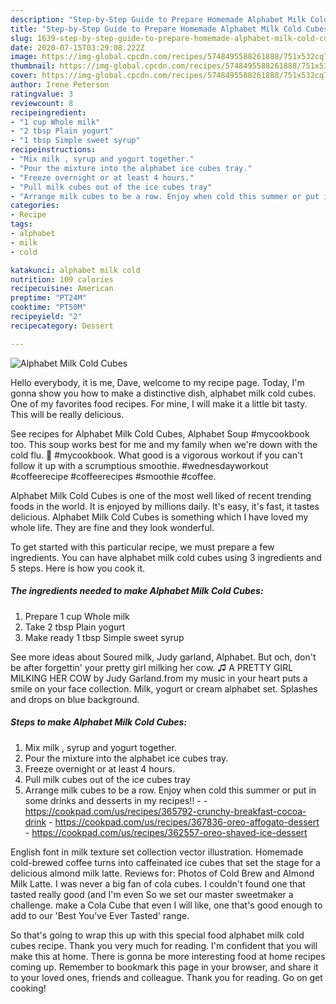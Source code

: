 ```yaml
---
description: "Step-by-Step Guide to Prepare Homemade Alphabet Milk Cold Cubes"
title: "Step-by-Step Guide to Prepare Homemade Alphabet Milk Cold Cubes"
slug: 1639-step-by-step-guide-to-prepare-homemade-alphabet-milk-cold-cubes
date: 2020-07-15T03:29:08.222Z
image: https://img-global.cpcdn.com/recipes/5748495588261888/751x532cq70/alphabet-milk-cold-cubes-recipe-main-photo.jpg
thumbnail: https://img-global.cpcdn.com/recipes/5748495588261888/751x532cq70/alphabet-milk-cold-cubes-recipe-main-photo.jpg
cover: https://img-global.cpcdn.com/recipes/5748495588261888/751x532cq70/alphabet-milk-cold-cubes-recipe-main-photo.jpg
author: Irene Peterson
ratingvalue: 3
reviewcount: 8
recipeingredient:
- "1 cup Whole milk"
- "2 tbsp Plain yogurt"
- "1 tbsp Simple sweet syrup"
recipeinstructions:
- "Mix milk , syrup and yogurt together."
- "Pour the mixture into the alphabet ice cubes tray."
- "Freeze overnight or at least 4 hours."
- "Pull milk cubes out of the ice cubes tray"
- "Arrange milk cubes to be a row. Enjoy when cold this summer or put in some drinks and desserts in my recipes!!  https://cookpad.com/us/recipes/365792-crunchy-breakfast-cocoa-drink https://cookpad.com/us/recipes/367836-oreo-affogato-dessert https://cookpad.com/us/recipes/362557-oreo-shaved-ice-dessert"
categories:
- Recipe
tags:
- alphabet
- milk
- cold

katakunci: alphabet milk cold 
nutrition: 109 calories
recipecuisine: American
preptime: "PT24M"
cooktime: "PT50M"
recipeyield: "2"
recipecategory: Dessert

---
```



![Alphabet Milk Cold Cubes](https://img-global.cpcdn.com/recipes/5748495588261888/751x532cq70/alphabet-milk-cold-cubes-recipe-main-photo.jpg)

Hello everybody, it is me, Dave, welcome to my recipe page. Today, I'm gonna show you how to make a distinctive dish, alphabet milk cold cubes. One of my favorites food recipes. For mine, I will make it a little bit tasty. This will be really delicious.

See recipes for Alphabet Milk Cold Cubes, Alphabet Soup #mycookbook too. This soup works best for me and my family when we&#39;re down with the cold flu. 🤪 #mycookbook. What good is a vigorous workout if you can&#39;t follow it up with a scrumptious smoothie. #wednesdayworkout #coffeerecipe #coffeerecipes #smoothie #coffee.

Alphabet Milk Cold Cubes is one of the most well liked of recent trending foods in the world. It is enjoyed by millions daily. It's easy, it's fast, it tastes delicious. Alphabet Milk Cold Cubes is something which I have loved my whole life. They are fine and they look wonderful.


To get started with this particular recipe, we must prepare a few ingredients. You can have alphabet milk cold cubes using 3 ingredients and 5 steps. Here is how you cook it.

<!--inarticleads1-->

##### The ingredients needed to make Alphabet Milk Cold Cubes:

1. Prepare 1 cup Whole milk
1. Take 2 tbsp Plain yogurt
1. Make ready 1 tbsp Simple sweet syrup


See more ideas about Soured milk, Judy garland, Alphabet. But och, don&#39;t be after forgettin&#39; your pretty girl milking her cow. ♫ A PRETTY GIRL MILKING HER COW by Judy Garland.from my music in your heart puts a smile on your face collection. Milk, yogurt or cream alphabet set. Splashes and drops on blue background. 

<!--inarticleads2-->

##### Steps to make Alphabet Milk Cold Cubes:

1. Mix milk , syrup and yogurt together.
1. Pour the mixture into the alphabet ice cubes tray.
1. Freeze overnight or at least 4 hours.
1. Pull milk cubes out of the ice cubes tray
1. Arrange milk cubes to be a row. Enjoy when cold this summer or put in some drinks and desserts in my recipes!! -  - https://cookpad.com/us/recipes/365792-crunchy-breakfast-cocoa-drink - https://cookpad.com/us/recipes/367836-oreo-affogato-dessert - https://cookpad.com/us/recipes/362557-oreo-shaved-ice-dessert


English font in milk texture set collection vector illustration. Homemade cold-brewed coffee turns into caffeinated ice cubes that set the stage for a delicious almond milk latte. Reviews for: Photos of Cold Brew and Almond Milk Latte. I was never a big fan of cola cubes. I couldn&#39;t found one that tasted really good (and I&#39;m even So we set our master sweetmaker a challenge. make a Cola Cube that even I will like, one that&#39;s good enough to add to our &#39;Best You&#39;ve Ever Tasted&#39; range. 

So that's going to wrap this up with this special food alphabet milk cold cubes recipe. Thank you very much for reading. I'm confident that you will make this at home. There is gonna be more interesting food at home recipes coming up. Remember to bookmark this page in your browser, and share it to your loved ones, friends and colleague. Thank you for reading. Go on get cooking!
